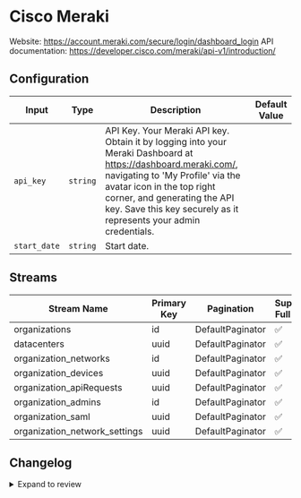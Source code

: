 # Cisco Meraki
Website: https://account.meraki.com/secure/login/dashboard_login
API documentation: https://developer.cisco.com/meraki/api-v1/introduction/

## Configuration

| Input | Type | Description | Default Value |
|-------|------|-------------|---------------|
| `api_key` | `string` | API Key. Your Meraki API key. Obtain it by logging into your Meraki Dashboard at https://dashboard.meraki.com/, navigating to &#39;My Profile&#39; via the avatar icon in the top right corner, and generating the API key. Save this key securely as it represents your admin credentials. |  |
| `start_date` | `string` | Start date.  |  |

## Streams
| Stream Name | Primary Key | Pagination | Supports Full Sync | Supports Incremental |
|-------------|-------------|------------|---------------------|----------------------|
| organizations | id | DefaultPaginator | ✅ |  ❌  |
| datacenters | uuid | DefaultPaginator | ✅ |  ❌  |
| organization_networks | id | DefaultPaginator | ✅ |  ❌  |
| organization_devices | uuid | DefaultPaginator | ✅ |  ❌  |
| organization_apiRequests | uuid | DefaultPaginator | ✅ |  ✅  |
| organization_admins | id | DefaultPaginator | ✅ |  ✅  |
| organization_saml | uuid | DefaultPaginator | ✅ |  ❌  |
| organization_network_settings | uuid | DefaultPaginator | ✅ |  ❌  |

## Changelog

<details>
  <summary>Expand to review</summary>

| Version          | Date              | Pull Request | Subject        |
|------------------|-------------------|--------------|----------------|
| 0.0.13 | 2025-07-26 | [63950](https://github.com/airbytehq/airbyte/pull/63950) | Update dependencies |
| 0.0.12 | 2025-07-19 | [63578](https://github.com/airbytehq/airbyte/pull/63578) | Update dependencies |
| 0.0.11 | 2025-07-12 | [62987](https://github.com/airbytehq/airbyte/pull/62987) | Update dependencies |
| 0.0.10 | 2025-07-05 | [62805](https://github.com/airbytehq/airbyte/pull/62805) | Update dependencies |
| 0.0.9 | 2025-06-28 | [62350](https://github.com/airbytehq/airbyte/pull/62350) | Update dependencies |
| 0.0.8 | 2025-06-21 | [61952](https://github.com/airbytehq/airbyte/pull/61952) | Update dependencies |
| 0.0.7 | 2025-06-14 | [61234](https://github.com/airbytehq/airbyte/pull/61234) | Update dependencies |
| 0.0.6 | 2025-05-24 | [60415](https://github.com/airbytehq/airbyte/pull/60415) | Update dependencies |
| 0.0.5 | 2025-05-10 | [59926](https://github.com/airbytehq/airbyte/pull/59926) | Update dependencies |
| 0.0.4 | 2025-05-03 | [58314](https://github.com/airbytehq/airbyte/pull/58314) | Update dependencies |
| 0.0.3 | 2025-04-12 | [57783](https://github.com/airbytehq/airbyte/pull/57783) | Update dependencies |
| 0.0.2 | 2025-04-05 | [57222](https://github.com/airbytehq/airbyte/pull/57222) | Update dependencies |
| 0.0.1 | 2025-04-01 | | Initial release by [@btkcodedev](https://github.com/btkcodedev) via Connector Builder |

</details>

